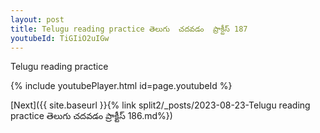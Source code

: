 ```yaml
---
layout: post
title: Telugu reading practice తెలుగు  చదవడం  ప్రాక్టీస్ 187
youtubeId: TiGIiO2uIGw
---
```

 
 
Telugu reading practice
 
 
 
 
 


{% include youtubePlayer.html id=page.youtubeId %}
 
[Next]({{ site.baseurl }}{% link  split2/_posts/2023-08-23-Telugu reading practice తెలుగు  చదవడం  ప్రాక్టీస్ 186.md%})
 
